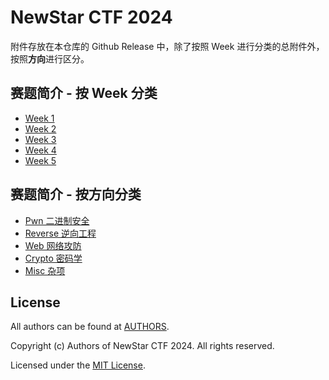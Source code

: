 # NewStar CTF 2024

附件存放在本仓库的 Github Release 中，除了按照 Week 进行分类的总附件外，按照<strong>方向</strong>进行区分。

## 赛题简介 - 按 Week 分类

- [Week 1](./week/w1.md)
- [Week 2](./week/w2.md)
- [Week 3](./week/w3.md)
- [Week 4](./week/w4.md)
- [Week 5](./week/w5.md)

## 赛题简介 - 按方向分类

- [Pwn 二进制安全](./category/pwn.md)
- [Reverse 逆向工程](./category/reverse.md)
- [Web 网络攻防](./category/web.md)
- [Crypto 密码学](./category/crypto.md)
- [Misc 杂项](./category/misc.md)

## License

All authors can be found at [AUTHORS](./AUTHORS).

Copyright (c) Authors of NewStar CTF 2024. All rights reserved.

Licensed under the [MIT License](./LICENSE).
